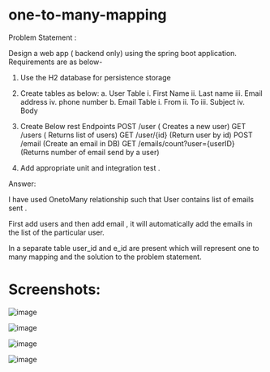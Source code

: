 # one-to-many-mapping

Problem Statement :

 Design a web app ( backend only) using the spring boot application.
 Requirements are as below-
 
 1. Use the H2 database for persistence storage
 
 2. Create tables as below:  a. User Table   i. First Name   ii. Last name   iii. Email address   iv. phone number 
    b. Email Table   i. From   ii. To   iii. Subject   iv. Body
    
 3. Create Below rest Endpoints  POST /user ( Creates a new user)  GET /users ( Returns list of users)  GET /user/{id} (Return user by id) 
    POST /email (Create an email in DB)  GET /emails/count?user={userID} (Returns number of email send by a user) 
 
 4. Add appropriate unit and integration test .
 
 Answer:
 
 I have used OnetoMany relationship such that User contains list of emails sent .
 
 First add users and then add email , it will automatically add the emails in the list of the particular user.
 
 In a separate table user_id and e_id are present which will represent one to many mapping and the solution to the
 problem statement.
 
 
# Screenshots:
 
 ![image](https://user-images.githubusercontent.com/113827619/196053238-ed6bd4e5-43d0-490b-987e-fe271b7ac171.png)



![image](https://user-images.githubusercontent.com/113827619/196053375-b51a3c0f-21df-435a-8741-37affdfef2bb.png)


![image](https://user-images.githubusercontent.com/113827619/196053422-e02f551f-5fc0-450b-bc85-4104235e7eca.png)


![image](https://user-images.githubusercontent.com/113827619/196053440-e8a4ece0-c88f-49ae-a9c6-8e39fdb8f186.png)


